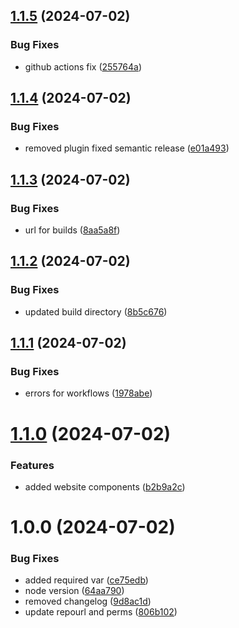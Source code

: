 ## [1.1.5](https://github.com/Shia0410/GithubPages/compare/v1.1.4...v1.1.5) (2024-07-02)


### Bug Fixes

* github actions fix ([255764a](https://github.com/Shia0410/GithubPages/commit/255764a57ae49adb8e2e1e7a0bc0d02aee904b95))

## [1.1.4](https://github.com/Shia0410/GithubPages/compare/v1.1.3...v1.1.4) (2024-07-02)


### Bug Fixes

* removed plugin fixed semantic release ([e01a493](https://github.com/Shia0410/GithubPages/commit/e01a4930dbb7360836c0442d3b04b731a2dc90cd))

## [1.1.3](https://github.com/Shia0410/GithubPages/compare/v1.1.2...v1.1.3) (2024-07-02)


### Bug Fixes

* url for builds ([8aa5a8f](https://github.com/Shia0410/GithubPages/commit/8aa5a8f6780a084c4d2d8a40a6656469abd48127))

## [1.1.2](https://github.com/Shia0410/GithubPages/compare/v1.1.1...v1.1.2) (2024-07-02)


### Bug Fixes

* updated build directory ([8b5c676](https://github.com/Shia0410/GithubPages/commit/8b5c6769a60e765f3672caa29411ed8ba3dd5154))

## [1.1.1](https://github.com/Shia0410/GithubPages/compare/v1.1.0...v1.1.1) (2024-07-02)


### Bug Fixes

* errors for workflows ([1978abe](https://github.com/Shia0410/GithubPages/commit/1978abeb3f2617e0f82ab78c45c6129872d95723))

# [1.1.0](https://github.com/Shia0410/GithubPages/compare/v1.0.0...v1.1.0) (2024-07-02)


### Features

* added website components ([b2b9a2c](https://github.com/Shia0410/GithubPages/commit/b2b9a2c4a6d3e5928acf3304e4b79ffa376393ec))

# 1.0.0 (2024-07-02)


### Bug Fixes

* added required var ([ce75edb](https://github.com/Shia0410/GithubPages/commit/ce75edb54ed2af4ce3b18ccc4f73c4431edba48a))
* node version ([64aa790](https://github.com/Shia0410/GithubPages/commit/64aa790bd8d1bbf3adea86558b4ce4fed2f55f32))
* removed changelog ([9d8ac1d](https://github.com/Shia0410/GithubPages/commit/9d8ac1d7642bbe24188451d38668381a1327e1f6))
* update repourl and perms ([806b102](https://github.com/Shia0410/GithubPages/commit/806b10253266dab40a0e771e412846a50c5deef9))
